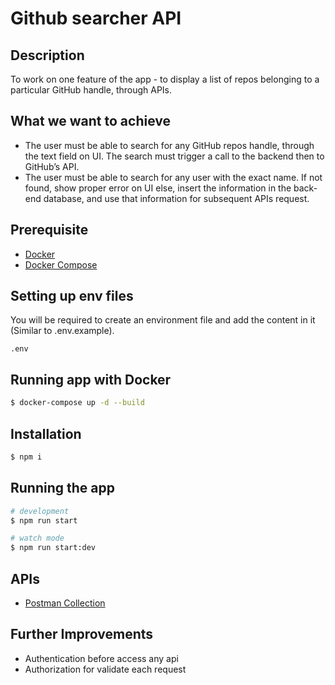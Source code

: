 <p align="center">
  <h1>Github searcher API</h1>
</p>

## Description

To work on one feature of the app - to display a list of repos belonging to a particular GitHub handle, through APIs.

## What we want to achieve

- The user must be able to search for any GitHub repos handle, through the text field on UI. The search must trigger a call to the backend then to GitHub’s API.
- The user must be able to search for any user with the exact name. If not found, show proper error on UI else, insert the information in the back-end database, and use that information for subsequent APIs request.

## Prerequisite

- [Docker](https://www.docker.com/)
- [Docker Compose](https://docs.docker.com/compose/)

## Setting up env files

You will be required to create an environment file and add the content in it (Similar to .env.example).

```
.env
```

## Running app with Docker

```bash
$ docker-compose up -d --build
```

## Installation

```bash
$ npm i
```

## Running the app

```bash
# development
$ npm run start

# watch mode
$ npm run start:dev
```

## APIs

- [Postman Collection](https://www.postman.com/collections/e8835d5b8ee1349e1dcc)

## Further Improvements

- Authentication before access any api
- Authorization for validate each request
